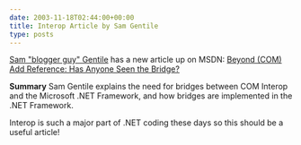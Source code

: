 ```yaml
---
date: 2003-11-18T02:44:00+00:00
title: Interop Article by Sam Gentile
type: posts
---
```

[Sam "blogger guy" Gentile](https://samgentile.com/blog) has a new article up on MSDN: [Beyond (COM) Add Reference: Has Anyone Seen the Bridge?](https://msdn.microsoft.com/vcsharp/default.aspx?pull=/library/en-us/dndotnet/html/bridge.asp)

**Summary** Sam Gentile explains the need for bridges between COM Interop and the Microsoft .NET Framework, and how bridges are implemented in the .NET Framework.

Interop is such a major part of .NET coding these days so this should be a useful article!
